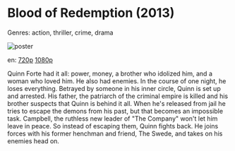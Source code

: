 # Blood of Redemption (2013)

Genres: action, thriller, crime, drama

![poster](http://image.tmdb.org/t/p/w500/nwDp5rJXbHWCbSM5KmKwcxqXJCN.jpg)

en:
  [720p](magnet:?xt=urn:btih:67FD8B2B4C903A1047E0664E0F2DB1A6B0DBCCE8&tr=udp://glotorrents.pw:6969/announce&tr=udp://tracker.opentrackr.org:1337/announce&tr=udp://torrent.gresille.org:80/announce&tr=udp://tracker.openbittorrent.com:80&tr=udp://tracker.coppersurfer.tk:6969&tr=udp://tracker.leechers-paradise.org:6969&tr=udp://p4p.arenabg.ch:1337&tr=udp://tracker.internetwarriors.net:1337)
  [1080p](magnet:?xt=urn:btih:020DA5A4CF1DAEE5CD27F47EF6E1D38AAE8C2CE1&tr=udp://glotorrents.pw:6969/announce&tr=udp://tracker.opentrackr.org:1337/announce&tr=udp://torrent.gresille.org:80/announce&tr=udp://tracker.openbittorrent.com:80&tr=udp://tracker.coppersurfer.tk:6969&tr=udp://tracker.leechers-paradise.org:6969&tr=udp://p4p.arenabg.ch:1337&tr=udp://tracker.internetwarriors.net:1337)
  


Quinn Forte had it all: power, money, a brother who idolized him, and a woman who loved him. He also had enemies. In the course of one night, he loses everything. Betrayed by someone in his inner circle, Quinn is set up and arrested. His father, the patriarch of the criminal empire is killed and his brother suspects that Quinn is behind it all. When he's released from jail he tries to escape the demons from his past, but that becomes an impossible task. Campbell, the ruthless new leader of "The Company" won't let him leave in peace. So instead of escaping them, Quinn fights back. He joins forces with his former henchman and friend, The Swede, and takes on his enemies head on.